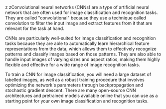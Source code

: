  z zConvolutional neural networks (CNNs) are a type of artificial neural network that are often used for image classification and recognition tasks. They are called "convolutional" because they use a technique called convolution to filter the input image and extract features from it that are relevant for the task at hand.

CNNs are particularly well-suited for image classification and recognition tasks because they are able to automatically learn hierarchical feature representations from the data, which allows them to effectively recognize patterns and classify images based on those patterns. They are also able to handle input images of varying sizes and aspect ratios, making them highly flexible and effective for a wide range of image recognition tasks.

To train a CNN for image classification, you will need a large dataset of labelled images, as well as a robust training procedure that involves optimizing the network's parameters through backpropagation and stochastic gradient descent. There are many open-source CNN architectures and pretrained models available online that you can use as a starting point for your own image classification and recognition tasks.